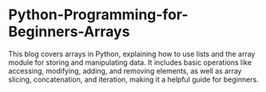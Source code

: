 # Python-Programming-for-Beginners-Arrays
This blog covers arrays in Python, explaining how to use lists and the array module for storing and manipulating data. It includes basic operations like accessing, modifying, adding, and removing elements, as well as array slicing, concatenation, and iteration, making it a helpful guide for beginners.
